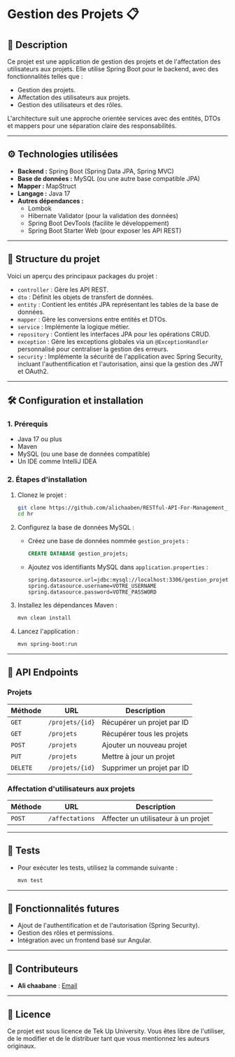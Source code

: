 # **Gestion des Projets** 📋

## 📂 Description
Ce projet est une application de gestion des projets et de l'affectation des utilisateurs aux projets. Elle utilise Spring Boot pour le backend, avec des fonctionnalités telles que :
- Gestion des projets.
- Affectation des utilisateurs aux projets.
- Gestion des utilisateurs et des rôles.

L'architecture suit une approche orientée services avec des entités, DTOs et mappers pour une séparation claire des responsabilités.

---

## ⚙️ **Technologies utilisées**
- **Backend :** Spring Boot (Spring Data JPA, Spring MVC)
- **Base de données :** MySQL (ou une autre base compatible JPA)
- **Mapper :** MapStruct
- **Langage :** Java 17
- **Autres dépendances :**
  - Lombok
  - Hibernate Validator (pour la validation des données)
  - Spring Boot DevTools (facilite le développement)
  - Spring Boot Starter Web (pour exposer les API REST)

---

## 📂 **Structure du projet**
Voici un aperçu des principaux packages du projet :
- `controller` : Gère les API REST.
- `dto` : Définit les objets de transfert de données.
- `entity` : Contient les entités JPA représentant les tables de la base de données.
- `mapper` : Gère les conversions entre entités et DTOs.
- `service` : Implémente la logique métier.
- `repository` : Contient les interfaces JPA pour les opérations CRUD.
- `exception` : Gère les exceptions globales via un `@ExceptionHandler` personnalisé pour centraliser la gestion des erreurs.
- `security` : Implémente la sécurité de l'application avec Spring Security, incluant l'authentification et l'autorisation, ainsi que la gestion des JWT et OAuth2.

---

## 🛠️ **Configuration et installation**

### **1. Prérequis**
- Java 17 ou plus
- Maven
- MySQL (ou une base de données compatible)
- Un IDE comme IntelliJ IDEA

### **2. Étapes d'installation**
1. Clonez le projet :
   ```bash
   git clone https://github.com/alichaaben/RESTful-API-For-Management_CV.git
   cd hr
   ```

2. Configurez la base de données MySQL :
   - Créez une base de données nommée `gestion_projets` :
     ```sql
     CREATE DATABASE gestion_projets;
     ```
   - Ajoutez vos identifiants MySQL dans `application.properties` :
     ```properties
     spring.datasource.url=jdbc:mysql://localhost:3306/gestion_projets
     spring.datasource.username=VOTRE_USERNAME
     spring.datasource.password=VOTRE_PASSWORD
     ```

3. Installez les dépendances Maven :
   ```bash
   mvn clean install
   ```

4. Lancez l'application :
   ```bash
   mvn spring-boot:run
   ```

---

## 📖 **API Endpoints**

### **Projets**
| Méthode | URL                  | Description                          |
|---------|----------------------|--------------------------------------|
| `GET`   | `/projets/{id}`       | Récupérer un projet par ID           |
| `GET`   | `/projets`            | Récupérer tous les projets           |
| `POST`  | `/projets`            | Ajouter un nouveau projet            |
| `PUT`   | `/projets`            | Mettre à jour un projet              |
| `DELETE`| `/projets/{id}`       | Supprimer un projet par ID           |

### **Affectation d'utilisateurs aux projets**
| Méthode | URL                         | Description                          |
|---------|-----------------------------|--------------------------------------|
| `POST`  | `/affectations`             | Affecter un utilisateur à un projet |

---

## 🧪 **Tests**
- Pour exécuter les tests, utilisez la commande suivante :
  ```bash
  mvn test
  ```

---

## 🚀 **Fonctionnalités futures**
- Ajout de l'authentification et de l'autorisation (Spring Security).
- Gestion des rôles et permissions.
- Intégration avec un frontend basé sur Angular.

---

## 📝 **Contributeurs**
- **Ali chaabane** : [Email](alichaaben85@gmail.com)

---

## 📄 **Licence**
Ce projet est sous licence de Tek Up University. Vous êtes libre de l'utiliser, de le modifier et de le distribuer tant que vous mentionnez les auteurs originaux.